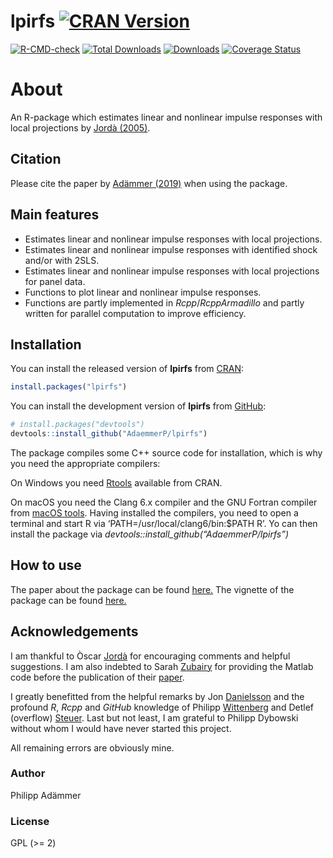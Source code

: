 
<!-- README.md is generated from README.Rmd. Please edit that file -->

# lpirfs [![CRAN Version](https://www.r-pkg.org/badges/version/lpirfs)](https://CRAN.R-project.org/package=lpirfs)

[![R-CMD-check](https://github.com/AdaemmerP/lpirfs/workflows/R-CMD-check/badge.svg)](https://github.com/AdaemmerP/lpirfs/actions)
[![Total
Downloads](https://cranlogs.r-pkg.org/badges/grand-total/lpirfs?color=orange)](https://CRAN.R-project.org/package=lpirfs)
[![Downloads](https://cranlogs.r-pkg.org/badges/lpirfs)](https://CRAN.R-project.org/package=lpirfs)
[![Coverage
Status](https://codecov.io/gh/adaemmerp/lpirfs/graph/badge.svg)](https://codecov.io/github/adaemmerp/lpirfs?branch=master)

# About

An R-package which estimates linear and nonlinear impulse responses with
local projections by [Jordà
(2005)](https://www.aeaweb.org/articles?id=10.1257/0002828053828518).<br />

## Citation

Please cite the paper by [Adämmer
(2019)](https://journal.r-project.org/archive/2019/RJ-2019-052/index.html)
when using the package.

## Main features

-   Estimates linear and nonlinear impulse responses with local
    projections.
-   Estimates linear and nonlinear impulse responses with identified
    shock and/or with 2SLS.
-   Estimates linear and nonlinear impulse responses with local
    projections for panel data.
-   Functions to plot linear and nonlinear impulse responses.
-   Functions are partly implemented in *Rcpp*/*RcppArmadillo* and
    partly written for parallel computation to improve efficiency.

## Installation

You can install the released version of **lpirfs** from
[CRAN](https://CRAN.R-project.org):

``` r
install.packages("lpirfs")
```

You can install the development version of **lpirfs** from
[GitHub](https://github.com/):

``` r
# install.packages("devtools")
devtools::install_github("AdaemmerP/lpirfs")
```

The package compiles some C++ source code for installation, which is why
you need the appropriate compilers:

On Windows you need
[Rtools](https://cran.r-project.org/bin/windows/Rtools/) available from
CRAN.

On macOS you need the Clang 6.x compiler and the GNU Fortran compiler
from [macOS tools](https://cran.r-project.org/bin/macosx/tools/). Having
installed the compilers, you need to open a terminal and start R via
‘PATH=/usr/local/clang6/bin:$PATH R’. Yo can then install the package
via *devtools::install_github(“AdaemmerP/lpirfs”)*

## How to use

The paper about the package can be found
[here.](https://journal.r-project.org/archive/2019/RJ-2019-052/index.html)
The vignette of the package can be found
[here.](https://cran.r-project.org/package=lpirfs)

## Acknowledgements

I am thankful to Òscar
[Jordà](https://sites.google.com/site/oscarjorda/) for encouraging
comments and helpful suggestions. I am also indebted to Sarah
[Zubairy](https://sites.google.com/site/sarahzubairy/) for providing the
Matlab code before the publication of their
[paper](https://www.journals.uchicago.edu/doi/10.1086/696277).

I greatly benefitted from the helpful remarks by Jon
[Danielsson](https://www.systemicrisk.ac.uk/people/jon-danielsson) and
the profound *R*, *Rcpp* and *GitHub* knowledge of Philipp
[Wittenberg](https://github.com/wittenberg) and Detlef (overflow)
[Steuer](https://github.com/dsteuer). Last but not least, I am grateful
to Philipp Dybowski without whom I would have never started this
project.

All remaining errors are obviously mine.

### Author

Philipp Adämmer

### License

GPL (>= 2)
